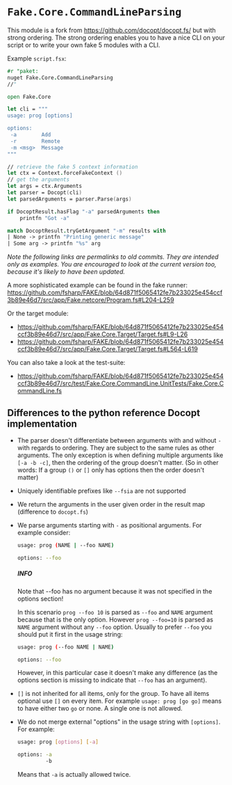 # `Fake.Core.CommandLineParsing`

This module is a fork from https://github.com/docopt/docopt.fs/ but with strong ordering.
The strong ordering enables you to have a nice CLI on your script or to write your own fake 5 modules with a CLI.

Example `script.fsx`:

```fsharp
#r "paket:
nuget Fake.Core.CommandLineParsing
//"

open Fake.Core

let cli = """
usage: prog [options]

options:
 -a        Add
 -r        Remote
 -m <msg>  Message
"""

// retrieve the fake 5 context information
let ctx = Context.forceFakeContext ()
// get the arguments
let args = ctx.Arguments
let parser = Docopt(cli)
let parsedArguments = parser.Parse(args)

if DocoptResult.hasFlag "-a" parsedArguments then
    printfn "Got -a"

match DocoptResult.tryGetArgument "-m" results with
| None -> printfn "Printing generic message"
| Some arg -> printfn "%s" arg
```

*Note the following links are permalinks to old commits. They are intended only as examples. You are encouraged to look at the current version too, because it's likely to have been updated.*

A more sophisticated example can be found in the fake runner: https://github.com/fsharp/FAKE/blob/64d871f5065412fe7b233025e454ccf3b89e46d7/src/app/Fake.netcore/Program.fs#L204-L259

Or the target module:

- https://github.com/fsharp/FAKE/blob/64d871f5065412fe7b233025e454ccf3b89e46d7/src/app/Fake.Core.Target/Target.fs#L9-L26
- https://github.com/fsharp/FAKE/blob/64d871f5065412fe7b233025e454ccf3b89e46d7/src/app/Fake.Core.Target/Target.fs#L564-L619

You can also take a look at the test-suite:

- https://github.com/fsharp/FAKE/blob/64d871f5065412fe7b233025e454ccf3b89e46d7/src/test/Fake.Core.CommandLine.UnitTests/Fake.Core.CommandLine.fs

## Differences to the python reference Docopt implementation

- The parser doesn't differentiate between arguments with and without `-` with regards to ordering. They are subject to the same rules as other arguments. The only exception is when defining multiple arguments like `[-a -b -c]`, then the ordering of the group doesn't matter.
 (So in other words: If a group `()` or `[]` only has options then the order doesn't matter)
- Uniquely identifiable prefixes like `--fsia` are not supported
- We return the arguments in the user given order in the result map (difference to `docopt.fs`)
- We parse arguments starting with `-` as positional arguments. For example consider:

  ```bash
  usage: prog (NAME | --foo NAME)
  
  options: --foo
  ```

  <div class="alert alert-info">
      <h5>INFO</h5>
      <p>Note that --foo has no argument because it was not specified in the options section!</p>
  </div>
  
  In this scenario `prog --foo 10` is parsed as `--foo` and `NAME` argument because that is the only   option. However `prog --foo=10` is parsed as `NAME` argument without any `--foo` option. Usually to   prefer `--foo` you should put it first in the usage string:
  
  ```bash
  usage: prog (--foo NAME | NAME)
  
  options: --foo
  ```
  
  However, in this particular case it doesn't make any difference (as the options section is missing to indicate that `--foo` has an argument).

- `[]` is not inherited for all items, only for the group. To have all items optional use `[]` on every item. For example `usage: prog [go go]` means to have either two `go` or none. A single one is not allowed.
- We do not merge external "options" in the usage string with `[options]`. For example:

  ```bash
  usage: prog [options] [-a]
  
  options: -a
           -b
  ```
  
  Means that `-a` is actually allowed twice.

